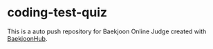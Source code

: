 # coding-test-quiz
This is a auto push repository for Baekjoon Online Judge created with [BaekjoonHub](https://github.com/BaekjoonHub/BaekjoonHub).
